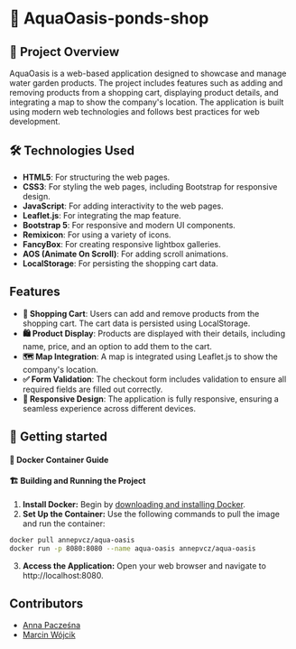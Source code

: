 # 🌊 AquaOasis-ponds-shop

## 📖 Project Overview

AquaOasis is a web-based application designed to showcase and manage water garden products. The project includes features such as adding and removing products from a shopping cart, displaying product details, and integrating a map to show the company's location. The application is built using modern web technologies and follows best practices for web development.

## 🛠️ Technologies Used

- **HTML5**: For structuring the web pages.
- **CSS3**: For styling the web pages, including Bootstrap for responsive design.
- **JavaScript**: For adding interactivity to the web pages.
- **Leaflet.js**: For integrating the map feature.
- **Bootstrap 5**: For responsive and modern UI components.
- **Remixicon**: For using a variety of icons.
- **FancyBox**: For creating responsive lightbox galleries.
- **AOS (Animate On Scroll)**: For adding scroll animations.
- **LocalStorage**: For persisting the shopping cart data.

## Features

- **🛒 Shopping Cart**: Users can add and remove products from the shopping cart. The cart data is persisted using LocalStorage.
- **🛍️ Product Display**: Products are displayed with their details, including name, price, and an option to add them to the cart.
- **🗺️ Map Integration**: A map is integrated using Leaflet.js to show the company's location.
- **✅ Form Validation**: The checkout form includes validation to ensure all required fields are filled out correctly.
- **📱 Responsive Design**: The application is fully responsive, ensuring a seamless experience across different devices.


## 🔧 Getting started

#### 🐳 Docker Container Guide

#### 🏗️ Building and Running the Project
1. **Install Docker:** Begin by [downloading and installing Docker](https://docs.docker.com/get-docker/).
2.  **Set Up the Container:**
   Use the following commands to pull the image and run the container:

```sh
docker pull annepvcz/aqua-oasis
docker run -p 8080:8080 --name aqua-oasis annepvcz/aqua-oasis
```
3. **Access the Application:** Open your web browser and navigate to http://localhost:8080.

## Contributors
- <a href="https://github.com/radzp"> Anna Pacześna </a>
- <a href="https://github.com/mrcn49"> Marcin Wójcik </a>


